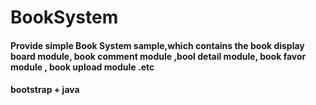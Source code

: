 # BookSystem
<h4>Provide simple Book System sample,which contains the book display board module, book comment module ,bool detail module, book favor  module , book upload module .etc</h4>
<h4>bootstrap + java</h4>

